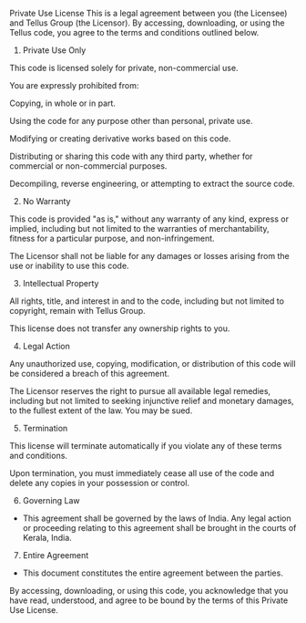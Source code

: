 Private Use License
This is a legal agreement between you (the Licensee) and Tellus Group (the Licensor). By accessing, downloading, or using the Tellus code, you agree to the terms and conditions outlined below.

1. Private Use Only

This code is licensed solely for private, non-commercial use.

You are expressly prohibited from:

Copying, in whole or in part.

Using the code for any purpose other than personal, private use.

Modifying or creating derivative works based on this code.

Distributing or sharing this code with any third party, whether for commercial or non-commercial purposes.

Decompiling, reverse engineering, or attempting to extract the source code.

2. No Warranty

This code is provided "as is," without any warranty of any kind, express or implied, including but not limited to the warranties of merchantability, fitness for a particular purpose, and non-infringement.

The Licensor shall not be liable for any damages or losses arising from the use or inability to use this code.

3. Intellectual Property

All rights, title, and interest in and to the code, including but not limited to copyright, remain with Tellus Group.

This license does not transfer any ownership rights to you.

4. Legal Action

Any unauthorized use, copying, modification, or distribution of this code will be considered a breach of this agreement.

The Licensor reserves the right to pursue all available legal remedies, including but not limited to seeking injunctive relief and monetary damages, to the fullest extent of the law. You may be sued.

5. Termination

This license will terminate automatically if you violate any of these terms and conditions.

Upon termination, you must immediately cease all use of the code and delete any copies in your possession or control.

6. Governing Law

* This agreement shall be governed by the laws of India. Any legal action or proceeding relating to this agreement shall be brought in the courts of Kerala, India.

7. Entire Agreement

* This document constitutes the entire agreement between the parties.

By accessing, downloading, or using this code, you acknowledge that you have read, understood, and agree to be bound by the terms of this Private Use License.
